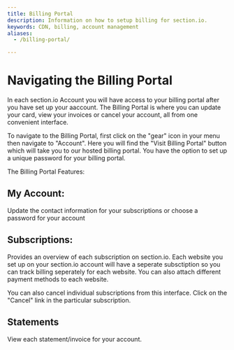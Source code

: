```yaml
---
title: Billing Portal
description: Information on how to setup billing for section.io.
keywords: CDN, billing, account management
aliases:
  - /billing-portal/

---
```

Navigating the Billing Portal
=================================

In each section.io Account you will have access to your billing portal after you have set up your aaccount.  The Billing Portal is where you can update your card, view your invoices or cancel your account, all from one convenient interface.

To navigate to the Billing Portal, first click on the "gear" icon in your menu then navigate to "Account".  Here you will find the "Visit Billing Portal" button which will take you to our hosted billing portal.  You have the option to set up a unique password for your billing portal.

The Billing Portal Features:

My Account:
-----------
Update the contact information for your subscriptions or choose a password for your account

Subscriptions:
--------------
Provides an overview of each subscription on section.io.  Each website you set up on your section.io account will have a seperate subsctiption so you can track billing seperately for each website.  You can also attach different payment methods to each website.

You can also cancel individual subscriptions from this interface.  Click on the "Cancel" link in the particular subscription.

Statements
----------
View each statement/invoice for your account.
